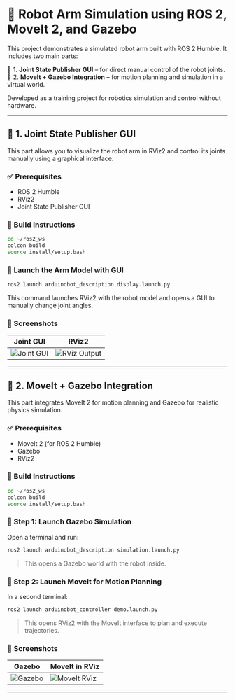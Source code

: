 
# 🤖 Robot Arm Simulation using ROS 2, MoveIt 2, and Gazebo

This project demonstrates a simulated robot arm built with ROS 2 Humble. It includes two main parts:

🧩 1. **Joint State Publisher GUI** – for direct manual control of the robot joints.  
🤖 2. **MoveIt + Gazebo Integration** – for motion planning and simulation in a virtual world.

Developed as a training project for robotics simulation and control without hardware.

---

## 🧩 1. Joint State Publisher GUI

This part allows you to visualize the robot arm in RViz2 and control its joints manually using a graphical interface.

### ✅ Prerequisites

- ROS 2 Humble
- RViz2
- Joint State Publisher GUI

### 🔨 Build Instructions

```bash
cd ~/ros2_ws
colcon build
source install/setup.bash
```

### 🚀 Launch the Arm Model with GUI

```bash
ros2 launch arduinobot_description display.launch.py
```

This command launches RViz2 with the robot model and opens a GUI to manually change joint angles.

### 📸 Screenshots

| Joint GUI | RViz2 |
|----------|-------|
| ![Joint GUI](images/joint_gui.png) | ![RViz Output](images/rviz_arm.png) |

---

## 🤖 2. MoveIt + Gazebo Integration

This part integrates MoveIt 2 for motion planning and Gazebo for realistic physics simulation.

### ✅ Prerequisites

- MoveIt 2 (for ROS 2 Humble)
- Gazebo
- RViz2

### 🔨 Build Instructions

```bash
cd ~/ros2_ws
colcon build
source install/setup.bash
```

### 🧪 Step 1: Launch Gazebo Simulation

Open a terminal and run:

```bash
ros2 launch arduinobot_description simulation.launch.py
```

> This opens a Gazebo world with the robot inside.

### 🧠 Step 2: Launch MoveIt for Motion Planning

In a second terminal:

```bash
ros2 launch arduinobot_controller demo.launch.py
```

> This opens RViz2 with the MoveIt interface to plan and execute trajectories.

### 📸 Screenshots

| Gazebo | MoveIt in RViz |
|--------|----------------|
| ![Gazebo](images/gazebo.png) | ![MoveIt RViz](images/moveit_gui.png) |

---



